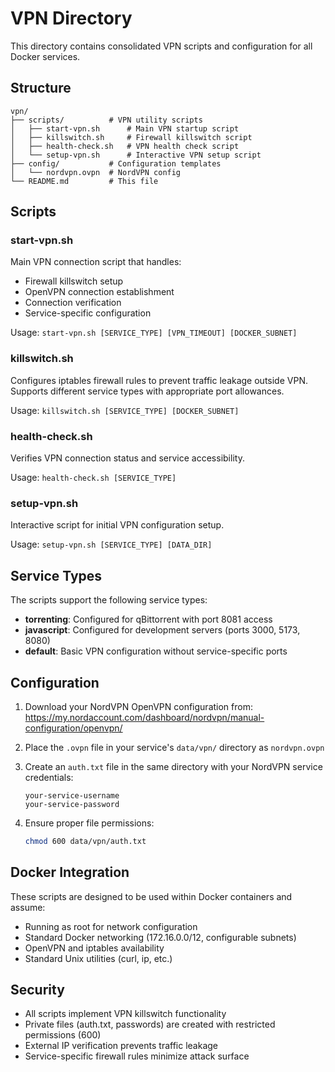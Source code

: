 # VPN Directory

This directory contains consolidated VPN scripts and configuration for all Docker services.

## Structure

```
vpn/
├── scripts/          # VPN utility scripts
│   ├── start-vpn.sh      # Main VPN startup script
│   ├── killswitch.sh     # Firewall killswitch script
│   ├── health-check.sh   # VPN health check script
│   └── setup-vpn.sh      # Interactive VPN setup script
├── config/           # Configuration templates
│   └── nordvpn.ovpn  # NordVPN config
└── README.md         # This file
```

## Scripts

### start-vpn.sh
Main VPN connection script that handles:
- Firewall killswitch setup
- OpenVPN connection establishment
- Connection verification
- Service-specific configuration

Usage: `start-vpn.sh [SERVICE_TYPE] [VPN_TIMEOUT] [DOCKER_SUBNET]`

### killswitch.sh
Configures iptables firewall rules to prevent traffic leakage outside VPN.
Supports different service types with appropriate port allowances.

Usage: `killswitch.sh [SERVICE_TYPE] [DOCKER_SUBNET]`

### health-check.sh
Verifies VPN connection status and service accessibility.

Usage: `health-check.sh [SERVICE_TYPE]`

### setup-vpn.sh
Interactive script for initial VPN configuration setup.

Usage: `setup-vpn.sh [SERVICE_TYPE] [DATA_DIR]`

## Service Types

The scripts support the following service types:

- **torrenting**: Configured for qBittorrent with port 8081 access
- **javascript**: Configured for development servers (ports 3000, 5173, 8080)
- **default**: Basic VPN configuration without service-specific ports

## Configuration

1. Download your NordVPN OpenVPN configuration from:
   https://my.nordaccount.com/dashboard/nordvpn/manual-configuration/openvpn/

2. Place the `.ovpn` file in your service's `data/vpn/` directory as `nordvpn.ovpn`

3. Create an `auth.txt` file in the same directory with your NordVPN service credentials:
   ```
   your-service-username
   your-service-password
   ```

4. Ensure proper file permissions:
   ```bash
   chmod 600 data/vpn/auth.txt
   ```

## Docker Integration

These scripts are designed to be used within Docker containers and assume:
- Running as root for network configuration
- Standard Docker networking (172.16.0.0/12, configurable subnets)
- OpenVPN and iptables availability
- Standard Unix utilities (curl, ip, etc.)

## Security

- All scripts implement VPN killswitch functionality
- Private files (auth.txt, passwords) are created with restricted permissions (600)
- External IP verification prevents traffic leakage
- Service-specific firewall rules minimize attack surface